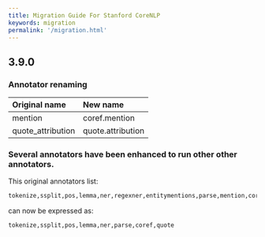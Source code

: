 ```yaml
---
title: Migration Guide For Stanford CoreNLP
keywords: migration
permalink: '/migration.html'
---
```


## 3.9.0

### Annotator renaming

| Original name | New name |
| :--- | :--- |
| mention | coref.mention |
| quote_attribution | quote.attribution |

### Several annotators have been enhanced to run other other annotators.

This original annotators list:

```bash
tokenize,ssplit,pos,lemma,ner,regexner,entitymentions,parse,mention,coref,quote,quote_attribution
```

can now be expressed as:

```bash
tokenize,ssplit,pos,lemma,ner,parse,coref,quote
```
